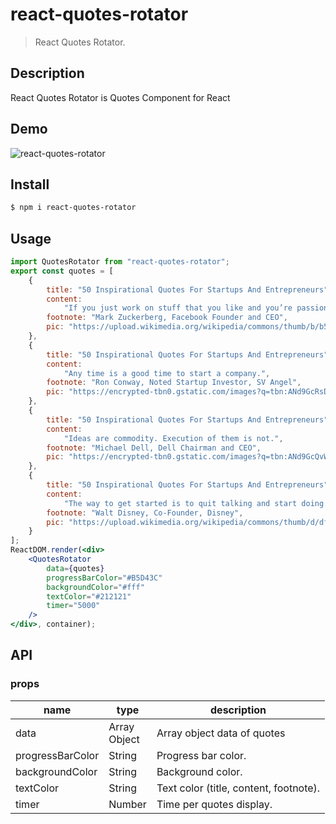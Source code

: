 # react-quotes-rotator

> React Quotes Rotator.

## Description

React Quotes Rotator is Quotes Component for React

## Demo

![react-quotes-rotator](https://user-images.githubusercontent.com/20862187/51442796-18d97780-1d13-11e9-8b4d-2e3bfd5b253a.gif)

## Install

``` bash
$ npm i react-quotes-rotator
```

## Usage

```jsx
import QuotesRotator from "react-quotes-rotator";
export const quotes = [
    {
        title: "50 Inspirational Quotes For Startups And Entrepreneurs",
        content:
            "If you just work on stuff that you like and you’re passionate about, you don’t have to have a master plan with how things will play out.",
        footnote: "Mark Zuckerberg, Facebook Founder and CEO",
        pic: "https://upload.wikimedia.org/wikipedia/commons/thumb/b/b5/Mark_Zuckerberg_cropped.jpg/220px-Mark_Zuckerberg_cropped.jpg"
    },
    {
        title: "50 Inspirational Quotes For Startups And Entrepreneurs",
        content:
            "Any time is a good time to start a company.",
        footnote: "Ron Conway, Noted Startup Investor, SV Angel",
        pic: "https://encrypted-tbn0.gstatic.com/images?q=tbn:ANd9GcRsDzSJUGCynBe_5AsxFMa5di6NDl79jlhaXU_GjzfKXvUYfQv2"
    },
    {
        title: "50 Inspirational Quotes For Startups And Entrepreneurs",
        content:
            "Ideas are commodity. Execution of them is not.",
        footnote: "Michael Dell, Dell Chairman and CEO",
        pic: "https://encrypted-tbn0.gstatic.com/images?q=tbn:ANd9GcQvWiBIth-yWVarg0-P9t2-tzktb0H9w5RXtCN1l5YxSruAtyfbMQ"
    },
    {
        title: "50 Inspirational Quotes For Startups And Entrepreneurs",
        content:
            "The way to get started is to quit talking and start doing.",
        footnote: "Walt Disney, Co-Founder, Disney",
        pic: "https://upload.wikimedia.org/wikipedia/commons/thumb/d/df/Walt_Disney_1946.JPG/220px-Walt_Disney_1946.JPG"
    }
];
ReactDOM.render(<div>
    <QuotesRotator
        data={quotes}
        progressBarColor="#B5D43C"
        backgroundColor="#fff"
        textColor="#212121"
        timer="5000"
    />
</div>, container);
```
## API

### props

<table class="table table-bordered table-striped">
    <thead>
        <tr>
            <th style="width: 100px;">name</th>
            <th style="width: 50px;">type</th>
            <th>description</th>
        </tr>
    </thead>
    <tbody>
        <tr>
            <td>data</td>
            <td>Array Object</td>
            <td>Array object data of quotes</td>
        </tr>
        <tr>
            <td>progressBarColor</td>
            <td>String</td>
            <td>Progress bar color.</td>
        </tr>
        <tr>
            <td>backgroundColor</td>
            <td>String</td>
            <td>Background color.</td>
        </tr>
        <tr>
            <td>textColor</td>
            <td>String</td>
            <td>Text color (title, content, footnote).</td>
        </tr>
        <tr>
            <td>timer</td>
            <td>Number</td>
            <td>Time per quotes display.</td>
        </tr>
    </tbody>
</table>
